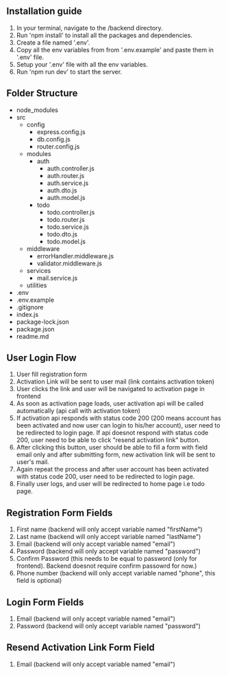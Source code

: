 ## Installation guide
1. In your terminal, navigate to the /backend directory.
2. Run 'npm install' to install all the packages and dependencies.
3. Create a file named '.env'.
4. Copy all the env variables from from '.env.example' and paste them in '.env' file.
5. Setup your '.env' file with all the env variables.
6. Run 'npm run dev' to start the server.

## Folder Structure
- node_modules
- src 
    - config
        - express.config.js 
        - db.config.js 
        - router.config.js 
    - modules
        - auth 
            - auth.controller.js 
            - auth.router.js 
            - auth.service.js 
            - auth.dto.js 
            - auth.model.js 
        - todo 
            - todo.controller.js 
            - todo.router.js 
            - todo.service.js 
            - todo.dto.js 
            - todo.model.js 
    - middleware 
      - errorHandler.middleware.js 
      - validator.middleware.js
    - services 
      - mail.service.js 
    - utilities 
- .env 
- .env.example 
- .gitignore 
- index.js 
- package-lock.json 
- package.json 
- readme.md 


## User Login Flow 
1. User fill registration form 
2. Activation Link will be sent to user mail (link contains activation token)
3. User clicks the link and user will be navigated to activation page in frontend 
4. As soon as activation page loads, user activation api will be called automatically (api call with activation token)
5. If activation api responds with status code 200 (200 means account has been activated and now user can login to his/her account), user need to be redirected to login page. If api doesnot respond with status code 200, user need to be able to click "resend activation link" button.
6. After clicking this button, user should be able to fill a form with field email only and after submitting form, new activation link will be sent to user's mail.
7. Again repeat the process and after user account has been activated with status code 200, user need to be redirected to login page.
8. Finally user logs, and user will be redirected to home page i.e todo page.

## Registration Form Fields 
1. First name (backend will only accept variable named "firstName")
2. Last name (backend will only accept variable named "lastName")
3. Email (backend will only accept variable named "email")
4. Password (backend will only accept variable named "password")
5. Confirm Password (this needs to be equal to password (only for frontend). Backend doesnot require confirm passowrd for now.)
6. Phone number (backend will only accept variable named "phone", this field is optional)

## Login Form Fields 
1. Email (backend will only accept variable named "email")
2. Password (backend will only accept variable named "password")

## Resend Activation Link Form Field 
1. Email (backend will only accept variable named "email")